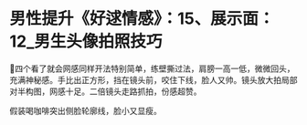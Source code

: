 # 男性提升《好逑情感》：15、展示面：12_男生头像拍照技巧

🎼四个看了就会网感同样开法特别简单，练壁撕过法，肩膀一高一低，微微回头，充满神秘感。手比出正方形，挡在镜头前，咬住下线，脸人又帅。镜头放大拍局部对半构图，网感十足。二倍镜头走路抓拍，份感超赞。

假装喝咖啡突出侧脸轮廓线，脸小又显瘦。